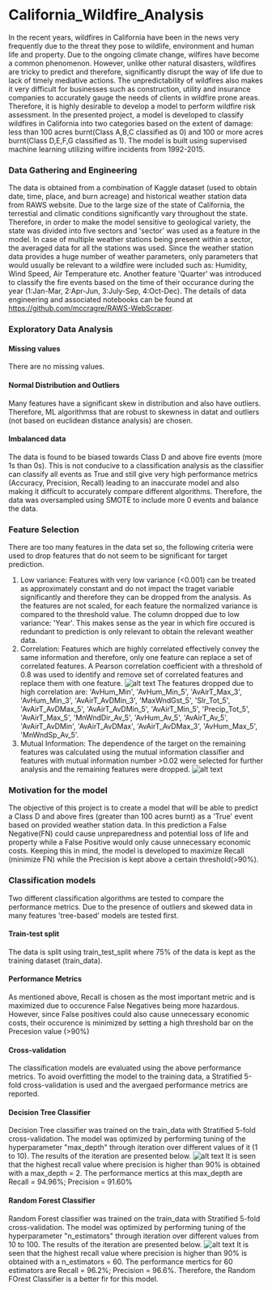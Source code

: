 # California_Wildfire_Analysis
In the recent years, wildfires in California have been in the news very frequently due to the threat they pose to wildlife, environment and human life and property. Due to the ongoing climate change, wilfires have become a common phenomenon. However, unlike other natural disasters, wildfires are tricky to predict and therefore, significantly disrupt the way of life due to lack of timely mediative actions. The unpredictability of wildfires also makes it very difficult for businesses such as construction, utility and insurance companies to accurately gauge the needs of clients in wildfire prone areas. Therefore, it is highly desirable to develop a model to perform wildfire risk assessment. In the presented project, a model is developed to classify wildfires in California into two categories based on the extent of damage: less than 100 acres burnt(Class A,B,C classified as 0) and 100 or more acres burnt(Class D,E,F,G classified as 1). The model is built using supervised machine learning utilizing wilfire incidents from 1992-2015. 
### Data Gathering and Engineering
The data is obtained from a combination of Kaggle dataset (used to obtain date, time, place, and burn acreage) and historical weather station data from RAWS website. Due to the large size of the state of California, the terrestial and climatic conditions significantly vary throughout the state. Therefore, in order to make the model sensitive to geological variety, the state was divided into five sectors and 'sector' was used as a feature in the model. In case of multiple weather stations being present within a sector, the averaged data for all the stations was used. Since the weather station data provides a huge number of weather parameters, only parameters that would usually be relevant to a wildfire were included such as: Humidity, Wind Speed, Air Temperature etc. Another feature 'Quarter' was introduced to classify the fire events based on the time of their occurance during the year (1:Jan-Mar, 2:Apr-Jun, 3:July-Sep, 4:Oct-Dec).
The details of data engineering and associated notebooks can be found at https://github.com/mccragre/RAWS-WebScraper.

### Exploratory Data Analysis
#### Missing values
There are no missing values.

#### Normal Distribution and Outliers
Many features have a significant skew in distribution and also have outliers. Therefore, ML algorithmss that are robust to skewness in datat and outliers (not based on euclidean distance analysis) are chosen.

#### Imbalanced data
The data is found to be biased towards Class D and above fire events (more 1s than 0s). This is not conducive to a classification analysis as the classifier can classify all events as True and still give very high performance metrics (Accuracy, Precision, Recall) leading to an inaccurate model and also making it difficult to accurately compare different algorithms. Therefore, the data was oversampled using SMOTE to include more 0 events and balance the data. 

### Feature Selection
There are too many features in the data set so, the following criteria were used to drop features that do not seem to be significant for target prediction. 
1. Low variance: Features with very low variance (<0.001) can be treated as approximately constant and do not impact the traget variable significantly and therefore they can be dropped from the analysis. As the features are not scaled, for each feature the normalized variance is compared to the threshold value. The column dropped due to low variance: 'Year'. This makes sense as the year in which fire occured is redundant to prediction is only relevant to obtain the relevant weather data.
2. Correlation: Features which are highly correlated effectively convey the same information and therefore, only one feature can replace a set of correlated features. A Pearson correlation coefficient with a threshold of 0.8 was used to identify and remove  set of correlated features and replace them with one feature.
![alt text](https://github.com/prernakabtiyal/California_Wildfire_Analysis/blob/main/correlation_matrix.png)
The features dropped due to high correlation are: 'AvHum_Min', 'AvHum_Min_5', 'AvAirT_Max_3', 'AvHum_Min_3', 'AvAirT_AvDMin_3', 'MaxWndGst_5', 'Slr_Tot_5', 'AvAirT_AvDMax_5', 'AvAirT_AvDMin_5', 'AvAirT_Min_5', 'Precip_Tot_5', 'AvAirT_Max_5', 'MnWndDir_Av_5', 'AvHum_Av_5', 'AvAirT_Av_5', 'AvAirT_AvDMin', 'AvAirT_AvDMax', 'AvAirT_AvDMax_3', 'AvHum_Max_5', 'MnWndSp_Av_5'.
3. Mutual Information: The dependence of the target on the remaining features was calculated using the mutual information classifier and features with mutual information number >0.02 were selected for further analysis and the remaining features were dropped.
![alt text](https://github.com/prernakabtiyal/California_Wildfire_Analysis/blob/main/info_gain.png)

### Motivation for the model 
The objective of this project is to create a model that will be able to predict a Class D and above fires (greater than 100 acres burnt) as a 'True' event based on provided weather station data. In this prediction a False Negative(FN) could cause unpreparedness and potential loss of life and property while a False Positive would only cause unnecessary economic costs. Keeping this in mind, the model is developed to maximize Recall (minimize FN) while the Precision is kept above a certain threshold(>90%).

### Classification models
Two different classification algorithms are tested to compare the performance metrics. Due to the presence of outliers and skewed data in many features 'tree-based' models are tested first.
#### Train-test split
The data is split using train_test_split where 75% of the data is kept as the training dataset (train_data).
#### Performance Metrics
As mentioned above, Recall is chosen as the most important metric and is maximized due to occurence False Negatives being more hazardous. However, since False positives could also cause unnecessary economic costs, their occurence is minimized by setting a high threshold bar on the Precesion value (>90%)

#### Cross-validation
The classification models are evaluated using the above performance metrics. To avoid overfitting the model to the training data, a Stratified 5-fold cross-validation is used and the avergaed performance metrics are reported.  

#### Decision Tree Classifier
Decision Tree classifier was trained on the train_data with Stratified 5-fold cross-validation. The model was optimized by performing tuning of the hyperparameter "max_depth" through iteration over different values of it (1 to 10). The results of the iteration are presented below.
![alt text](https://github.com/prernakabtiyal/California_Wildfire_Analysis/blob/main/Decision_tree_metrics.png)
It is seen that the highest recall value where precision is higher than 90% is obtained with a max_depth = 2. The performance mertics at this max_depth are 
Recall = 94.96%; Precision = 91.60%

#### Random Forest Classifier
Random Forest classifier was trained on the train_data with Stratified 5-fold cross-validation. The model was optimized by performing tuning of the hyperparameter "n_estimators" through iteration over different values from 10 to 100. The results of the iteration are presented below.
![alt text](https://github.com/prernakabtiyal/California_Wildfire_Analysis/blob/main/Random_forest_metrics.png)
It is seen that the highest recall value where precision is higher than 90% is obtained with a n_estimators = 60. The performance mertics for 60 estimators are 
Recall = 96.2%; Precision = 96.6%. Therefore, the Random FOrest Classifier is a better fir for this model.
